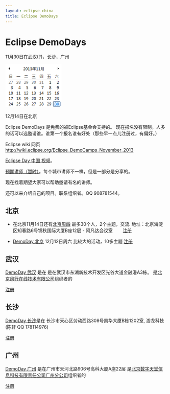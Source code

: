 ```yaml
---
layout: eclipse-china
title: Eclipse DemoDays
---
```


# Eclipse DemoDays

11月30日在武汉(?)，长沙，广州

![November Calendar](November30.PNG)  

12月14日在北京

<!-- 
http://huiyi.csdn.net/meeting
-->

Eclipse DemoDays 是免费的被Eclipse基金会支持的。
现在报名没有限制。人多的话可以选邀请谁。谁第一个报名谁有好处（那些早一点儿注册过，有偏好。）

Eclipse wiki 网页 <a href="http://wiki.eclipse.org/Eclipse_DemoCamps_November_2013">http://wiki.eclipse.org/Eclipse_DemoCamps_November_2013</a>

[Eclipse Day 中国 视频](http://www.funshion.com/uvideo/play/461974)。

[预期讲师（暂时）](speakers/)。每个城市讲师不一样，但是一部分是分享的。

现在找着期望大家可以帮助邀请有名的讲师。

还可以来介绍自己的项目。联系组织者。QQ 908781544。

## 北京

- 在北京11月14日还有[北京周四](http://wiki.eclipse.org/Eclipse_DemoCamps_November_2013/Beijing_Thursday)
 最多30个人，2个主题，交流. 地址：北京海淀区知春路6号锦秋国际大厦B座12层 - 阿凡达会议室　　
 [注册](https://yoopay.cn/event/77839001)

- [DemoDay 北京](http://wiki.eclipse.org/Eclipse_DemoCamps_November_2013/Beijing) 12月12日周六
 比较大的活动，10多主题
 [注册](https://yoopay.cn/event/76967677)


## 武汉

[DemoDay 武汉](http://wiki.eclipse.org/Eclipse_DemoCamps_November_2013/Wuhan) 是在
是在武汉市东湖新技术开发区光谷大道金融港A3栋。 是[北京风行在线技术有限公司](http://www.funshion.com/)组织者的

[注册](https://yoopay.cn/event/48715193)

## 长沙

[DemoDay 长沙](http://wiki.eclipse.org/Eclipse_DemoCamps_November_2013/Changsha)是在
长沙市天心区劳动西路308号凯华大厦B栋1202室, 游龙科技 (陈轩 QQ 178114976)

[注册](https://yoopay.cn/event/01780647)

## 广州

[DemoDay 广州](http://wiki.eclipse.org/Eclipse_DemoCamps_November_2013/Guangzhou)
是在广州市天河北路906号高科大厦A座22层 是[北京数字天堂信息科技有限责任公司广州分公司](http://www.d-heaven.com/)组织者的

[注册](https://yoopay.cn/event/14837678)
